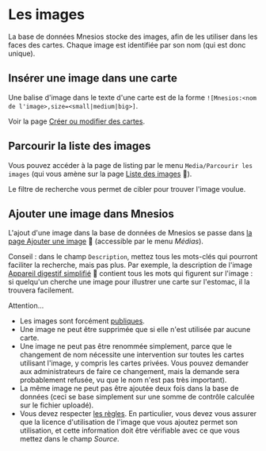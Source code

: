 ﻿---
nav_order: 7
permalink: /media.html
---

# Les images

La base de données Mnesios stocke des images, afin de les utiliser dans les faces des cartes. Chaque image est identifiée par son nom (qui est donc unique).

## Insérer une image dans une carte

Une balise d'image dans le texte d'une carte est de la forme `![Mnesios:<nom de l'image>,size=<small|medium|big>]`.

Voir la page [Créer ou modifier des cartes](authoring.md#images).

## Parcourir la liste des images

Vous pouvez accéder à la page de listing par le menu `Media/Parcourir les images` (qui vous amène sur la page [Liste des images](https://www.mnesios.com/Media/Index)&nbsp;🐘).

Le filtre de recherche vous permet de cibler pour trouver l'image voulue.

## Ajouter une image dans Mnesios 

L'ajout d'une image dans la base de données de Mnesios se passe dans [la page Ajouter une image](https://www.mnesios.com/Media/Upload)&nbsp;🐘 (accessible par le menu _Médias_).

Conseil : dans le champ `Description`, mettez tous les mots-clés qui pourront faciliter la recherche, mais pas plus. Par exemple, la description de l'image [Appareil digestif simplifié](https://www.mnesios.com/Media/Index/?ImageId=400f50f8-065c-45be-3697-08d94a841337)&nbsp;🐘 contient tous les mots qui figurent sur l'image : si quelqu'un cherche une image pour illustrer une carte sur l'estomac, il la trouvera facilement.

Attention...

- Les images sont forcément [publiques](rules.md#contenu-public).
- Une image ne peut être supprimée que si elle n'est utilisée par aucune carte.
- Une image ne peut pas être renommée simplement, parce que le changement de nom nécessite une intervention sur toutes les cartes utilisant l'image, y compris les cartes privées. Vous pouvez demander aux administrateurs de faire ce changement, mais la demande sera probablement refusée, vu que le nom n'est pas très important).
- La même image ne peut pas être ajoutée deux fois dans la base de données (ceci se base simplement sur une somme de contrôle calculée sur le fichier uploadé).
- Vous devez respecter [les règles](rules.md#droits-dauteur-et-autres-règles). En particulier, vous devez vous assurer que la licence d'utilisation de l'image que vous ajoutez permet son utilisation, et cette information doit être vérifiable avec ce que vous mettez dans le champ _Source_.
